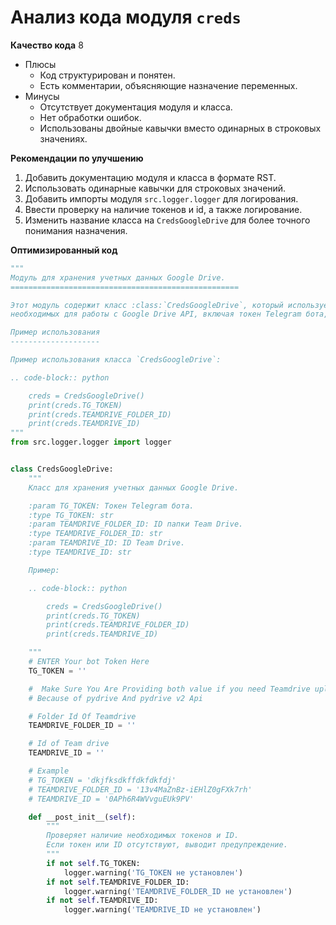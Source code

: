 # Анализ кода модуля `creds`

**Качество кода**
8
 -  Плюсы
    - Код структурирован и понятен.
    - Есть комментарии, объясняющие назначение переменных.
 -  Минусы
    - Отсутствует документация модуля и класса.
    - Нет обработки ошибок.
    - Использованы двойные кавычки вместо одинарных в строковых значениях.

**Рекомендации по улучшению**

1.  Добавить документацию модуля и класса в формате RST.
2.  Использовать одинарные кавычки для строковых значений.
3.  Добавить импорты модуля `src.logger.logger` для логирования.
4.  Ввести проверку на наличие токенов и id, а также логирование.
5.  Изменить название класса на `CredsGoogleDrive` для более точного понимания назначения.

**Оптимизированный код**
```python
"""
Модуль для хранения учетных данных Google Drive.
===================================================

Этот модуль содержит класс :class:`CredsGoogleDrive`, который используется для хранения учетных данных, 
необходимых для работы с Google Drive API, включая токен Telegram бота, ID папки Team Drive и ID самого Team Drive.

Пример использования
--------------------

Пример использования класса `CredsGoogleDrive`:

.. code-block:: python

    creds = CredsGoogleDrive()
    print(creds.TG_TOKEN)
    print(creds.TEAMDRIVE_FOLDER_ID)
    print(creds.TEAMDRIVE_ID)
"""
from src.logger.logger import logger


class CredsGoogleDrive:
    """
    Класс для хранения учетных данных Google Drive.

    :param TG_TOKEN: Токен Telegram бота.
    :type TG_TOKEN: str
    :param TEAMDRIVE_FOLDER_ID: ID папки Team Drive.
    :type TEAMDRIVE_FOLDER_ID: str
    :param TEAMDRIVE_ID: ID Team Drive.
    :type TEAMDRIVE_ID: str

    Пример:

    .. code-block:: python

        creds = CredsGoogleDrive()
        print(creds.TG_TOKEN)
        print(creds.TEAMDRIVE_FOLDER_ID)
        print(creds.TEAMDRIVE_ID)

    """
    # ENTER Your bot Token Here
    TG_TOKEN = ''

    #  Make Sure You Are Providing both value if you need Teamdrive upload
    # Because of pydrive And pydrive v2 Api

    # Folder Id Of Teamdrive
    TEAMDRIVE_FOLDER_ID = ''

    # Id of Team drive
    TEAMDRIVE_ID = ''

    # Example
    # TG_TOKEN = 'dkjfksdkffdkfdkfdj'
    # TEAMDRIVE_FOLDER_ID = '13v4MaZnBz-iEHlZ0gFXk7rh'
    # TEAMDRIVE_ID = '0APh6R4WVvguEUk9PV'

    def __post_init__(self):
        """
        Проверяет наличие необходимых токенов и ID.
        Если токен или ID отсутствуют, выводит предупреждение.
        """
        if not self.TG_TOKEN:
            logger.warning('TG_TOKEN не установлен')
        if not self.TEAMDRIVE_FOLDER_ID:
            logger.warning('TEAMDRIVE_FOLDER_ID не установлен')
        if not self.TEAMDRIVE_ID:
            logger.warning('TEAMDRIVE_ID не установлен')
```